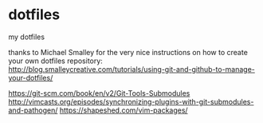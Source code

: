 # dotfiles
my dotfiles

thanks to Michael Smalley	for the very nice instructions on how to create your own dotfiles repository:
http://blog.smalleycreative.com/tutorials/using-git-and-github-to-manage-your-dotfiles/

https://git-scm.com/book/en/v2/Git-Tools-Submodules
http://vimcasts.org/episodes/synchronizing-plugins-with-git-submodules-and-pathogen/
https://shapeshed.com/vim-packages/

